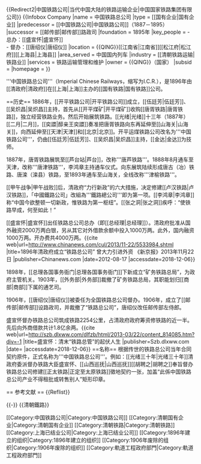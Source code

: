 {{Redirect2|中国铁路公司|当代中国大陆的铁路运输企业|中国国家铁路集团有限公司}}
{{Infobox Company
|name = 中国铁路总公司
|type = [[国有企业|国有企业]]
|predecessor = [[中国铁路公司|中国铁路公司]]（1887－1895）
|successor = [[邮传部|邮传部]]路政司
|foundation = 1895年
|key_people = - 总办：[[盛宣怀|盛宣怀]]<br>- 督办：[[唐绍仪|唐绍仪]]
|location = {{QING}}[[江南省|江南省]][[松江府|松江府]][[上海县|上海县]]
|area_served = 中国国内列车
|industry = [[清朝铁路运输|铁路业]]
|services = 铁路运输管理和维护
|owner = {{QING}}（国家）
|subsid = 
|homepage = 
}}

'''中国铁路总公司'''（Imperial Chinese Railways，缩写为I.C.R.），是1896年由[[清政府|清政府]]在[[上海|上海]]主办的[[国有铁路|国有铁路]]公司。

==历史== 
1886年，[[开平铁路公司|开平铁路公司]]成立，[[伍廷芳|伍廷芳]]、[[吴炽昌|吴炽昌]]主持，首先从[[开平煤矿|开平煤矿]]收购[[唐胥铁路|唐胥铁路]]，独立经营铁路业务。然后开始展筑铁路。[[光绪|光绪]]十三年（1887年）[[二月|二月]]，[[奕譞|醇亲王奕譞]]奏准把唐胥铁路向东再延伸至[[山海关|山海关]]，向西延伸至[[天津|天津]]和[[北京|北京]]。开平运煤铁路公司改名为'''中国铁路公司'''，仍由[[伍廷芳|伍廷芳]]、[[吴炽昌|吴炽昌]]主持，[[金达|金达]]为技师。

1887年，唐胥铁路展筑至[[芦台站|芦台]]，改称'''唐芦铁路'''。1888年8月通车至天津，改称'''唐津铁路'''，李鸿章主持通车仪式。向东展筑陆续形成唐古（冶）铁路、唐滦（滦县）铁路，至1893年通车至山海关，全线改称'''津榆铁路'''。 

[[甲午战争|甲午战败]]后，清政府“力行新政”的六大措施，决定修建[[卢汉铁路|卢汉铁路]]，「中國鐵路公司」改組為'''鐵路總公司'''即为第一项。[[李鸿章|李鸿章]]称“中国今欲整顿一切新政，惟铁路为第一枢纽”。[[张之洞|张之洞]]疾呼：“使铁路早成，何至如此！”

[[盛宣怀|盛宣怀]]出任铁路总公司总办（即[[总经理|总经理]]）。清政府批准从国外融资2000万两白银，另从其它对外借款余额中投入1000万两。此外，国内融资1000万两。开办费共4000万两。<ref>{{cite web|url=http://www.chinanews.com/cul/2013/11-22/5533984.shtml |title=1896年清政府成立“铁路总公司” 曾大力引进外资 《新京报》2013年11月22日 |publisher=Chinanews.com |date=2012-08-17 |accessdate=2018-12-06}}</ref>
 
1898年，[[总理各国事务衙门|总理各国事务衙门]]下新成立“矿务铁路总局”，为政府主管机关。1903年，[[外务部|外务部]]裁撤了矿务铁路总局，其职能划归[[商部|商部]]下属的通艺司。

1906年，[[唐绍仪|唐绍仪]]被委任为全国铁路总公司督办。1906年，成立了[[邮传部|邮传部]]设路政司，并裁撤了“铁路总公司”，唐绍仪改任邮传部左侍郎。 

盛宣怀督办铁路总公司筑成铁路2254公里，占清政府政府筹资修铁路的近一半。先后向外商借款共计1.8亿余两。<ref>{{cite web|url=http://szb.dlxww.com/dlfzb/html/2013-03/22/content_814085.htm?div=-1 |title=盛宣怀：清末“铁路总管”的起伏人生 |publisher=Szb.dlxww.com |date= |accessdate=2018-12-06}}</ref>
==名称==
根据传世的铁路总公司当年合同契约原件，正式名称为'''中国铁路总公司'''。例如：[[光绪三十年|光绪三十年]]清政府委派督办铁路大臣盛宣怀、[[山西巡抚|山西巡抚]][[胡聘之|胡聘之]]奉旨督办铁路总公司修建[[正太铁路|正定至太原铁路]]徵地契约一张，加盖“此係中国铁路总公司产业不得租批或转售别人”矩形印章。

== 参考文献 ==
{{Reflist}}

{{-}}
{{清朝鐵路}}

[[Category:中国铁路公司|Category:中国铁路公司]]
[[Category:清朝国有企业|Category:清朝国有企业]]
[[Category:清朝铁路|Category:清朝铁路]]
[[Category:上海已结业公司|Category:上海已结业公司]]
[[Category:1896年建立的组织|Category:1896年建立的组织]]
[[Category:1906年废除的组织|Category:1906年废除的组织]]
[[Category:軌道工程政府部門|Category:軌道工程政府部門]]